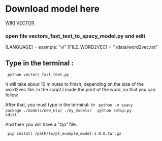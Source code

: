 # Download model here

[WIKI](https://fasttext.cc/docs/en/pretrained-vectors.html)
[VECTOR](https://fasttext.cc/docs/en/crawl-vectors.html)
### open file vectors_fast_text_to_spacy_model.py and edit
[LANGUAGE] = example: "vi"
[FILE_WORD2VEC] = "./data/word2vec.txt"

## Type in the terminal :
<code> python vectors_fast_text.py </code>

It will take about 10 minutes to finish, depending on the size of the word2vec file. In the script I made the print of the word, so that you can follow.

After that, you must type in the terminal: \n
<code> python -m spacy package ./models/new_nlp/ ./my_models/ </code>
<code> python setup.py sdist </code>

And then you will have a "zip" file.

<code> pip install /path/to/pt_example_model-1.0.0.tar.gz </code>


